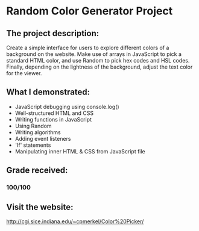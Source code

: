 # Random Color Generator Project
## The project description:
Create a simple interface for users to explore different colors of a background on the website. Make use of arrays in JavaScript to pick a standard HTML color, and use Random to pick hex codes and HSL codes. Finally, depending on the lightness of the background, adjust the text color for the viewer.

## What I demonstrated:
- JavaScript debugging using console.log()
- Well-structured HTML and CSS
- Writing functions in JavaScript
- Using Random
- Writing algorithms
- Adding event listeners
- 'If' statements
- Manipulating inner HTML & CSS from JavaScript file

## Grade received:
### 100/100

## Visit the website:
http://cgi.sice.indiana.edu/~cpmerkel/Color%20Picker/
